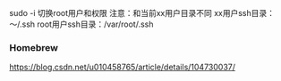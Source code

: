 sudo -i 切换root用户和权限 
注意：和当前xx用户目录不同 xx用户ssh目录：～/.ssh
root用户ssh目录：/var/root/.ssh

### Homebrew
https://blog.csdn.net/u010458765/article/details/104730037/